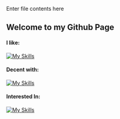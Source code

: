 Enter file contents here
## Welcome to my Github Page



#### I like:
[![My Skills](https://skillicons.dev/icons?i=windows,powershell,linux,bash,neovim,obsidian)](https://skillicons.dev)

#### Decent with:
[![My Skills](https://skillicons.dev/icons?i=html,css,dotnet,bootstrap,mysql,php,js)](https://skillicons.dev)

#### Interested In:
[![My Skills](https://skillicons.dev/icons?i=py,nix,rust)](https://skillicons.dev)
